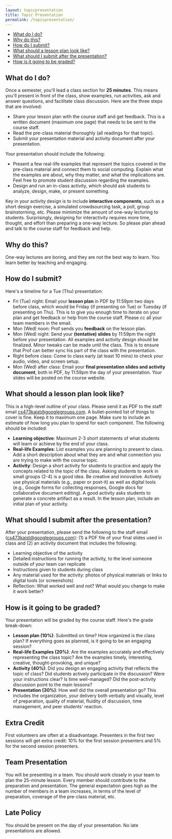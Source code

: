 ```yaml
---
layout: topicpresentation
title: Topic Presentation
permalink: /topicpresentation/
---
```

<!-- TOC start -->

- [What do I do?](#what)
- [Why do this?](#why)
- [How do I submit?](#submit)
- [What should a lesson plan look like?](#lesson)
- [What should I submit after the presentation?](#after)
- [How is it going to be graded?](#grading)

<!-- TOC end -->

<!-- TOC --><a name="what"></a>
## What do I do?
Once a semester, you'll lead a class section for **25 minutes**. This means you'll present in front of the class, show examples, run activities, ask and answer questions, and facilitate class discussion. Here are the three steps that are involved:
* Share your lesson plan with the course staff and get feedback. This is a written document (maximum one page) that needs to be sent to the course staff.
* Read the pre-class material thoroughly (all readings for that topic).
* Submit your presentation material and activity document after your presentation.

Your presentation should include the following:
* Present a few real-life examples that represent the topics covered in the pre-class material and connect them to social computing. Explain what the examples are about, why they matter, and what the implications are. Feel free to promote student discussion regarding the examples.
* Design and run an in-class activity, which should ask students to analyze, design, make, or present something.

Key in your activity design is to include **interactive components**, such as a short design exercise, a simulated crowdsourcing task, a poll, group brainstorming, etc. Please mimimize the amount of one-way lecturing to students. Surprisingly, designing for interactivity requires more time, thought, and effort than preparing a one-way lecture. So please plan ahead and talk to the course staff for feedback and help.

<!-- TOC --><a name="why"></a>
## Why do this?
One-way lectures are boring, and they are not the best way to learn. You learn better by teaching and engaging.

<!-- TOC --><a name="submit"></a>
## How do I submit?
Here's a timeline for a Tue (Thu) presentation:
* Fri (Tue) night: Email your **lesson plan** in PDF by 11:59pm two days before class, which would be Friday (if presenting on Tue) or Tuesday (if presenting on Thu). This is to give you enough time to iterate on your plan and get feedback or help from the course staff. Please cc all your team members in the email.
* Mon (Wed) noon: Prof sends you **feedback** on the lesson plan.
* Mon (Wed) night: Send your **(tentative) slides** by 11:59pm the night before your presentation. All examples and activity design should be finalized. Minor tweaks can be made until the class. This is to ensure that Prof can better sync his part of the class with the presentation.
* Right before class: Come to class early (at least 10 mins) to check your audio, video, and screen setup.
* Mon (Wed) after class: Email your **final presentation slides and activity document**, both in PDF, by 11:59pm the day of your presentation. Your slides will be posted on the course website.

<!-- TOC --><a name="lesson"></a>
## What should a lesson plan look like?
This is a high-level outline of your class. Please send it as PDF to the staff email cs473kaist@googlegroups.com. A bullet-pointed list of things to cover is fine. Keep it to maximum one page. Make sure to include an estimate of how long you plan to spend for each component. The following should be included:
* **Learning objective**: Maximum 2-3 short statements of what students will learn or achieve by the end of your class.
* **Real-life Examples**: List examples you are planning to present to class. Add a short description about what they are and what connection you are trying to make with the course topic.
* **Activity**: Design a short activity for students to practice and apply the concepts related to the topic of the class. Asking students to work in small groups (2-4) is a good idea. Be creative and innovative. Actively use physical materials (e.g., paper or post-it) as well as digital tools (e.g., Google forms for collecting responses, Google docs for collaborative document editing). A good activity asks students to generate a concrete artifact as a result. In the lesson plan, include an initial plan of your activity.

<!-- TOC --><a name="after"></a>
## What should I submit after the presentation?
After your presentation, please send the following to the staff email (cs473kaist@googlegroups.com): (1) a PDF file of your final slides used in class and (2) an activity document that includes the following:
* Learning objective of the activity
* Detailed instructions for running the activity, to the level someone outside of your team can replicate
* Instructions given to students during class
* Any material used for the activity: photos of physical materials or links to digital tools (or screenshots)
* Reflection: What worked well and not? What would you change to make it work better?

<!-- TOC --><a name="grading"></a>
## How is it going to be graded?
Your presentation will be graded by the course staff. Here's the grade break-down:
* **Lesson plan (10%)**: Submitted on time? How organized is the class plan? If everything goes as planned, is it going to be an engaging session?
* **Real-life Examples (20%)**: Are the examples accurately and effectively representing the class topic? Are the examples timely, interesting, creative, thought-provoking, and unique?
* **Activity (40%)**: Did you design an engaging activity that reflects the topic of class? Did students actively participate in the discussion? Were your instructions clear? Is time well-managed? Did the post-activity discussion point to the main lessons?
* **Presentation (30%)**: How well did the overall presentation go? This includes the organization, your delivery both verbally and visually, level of preparation, quality of material, fluidity of discussion, time management, and peer students' reaction.

## Extra Credit
First volunteers are often at a disadvantage. Presenters in the first two sessions will get extra credit: 10% for the first session presenters and 5% for the second session presenters.

## Team Presentation
You will be presenting in a team. You should work closely in your team to plan the 25-minute lesson. Every member should contribute to the preparation and presentation. The general expectation goes high as the number of members in a team increases, in terms of the level of preparation, coverage of the pre-class material, etc.

## Late Policy
You should be present on the day of your presentation. No late presentations are allowed.
